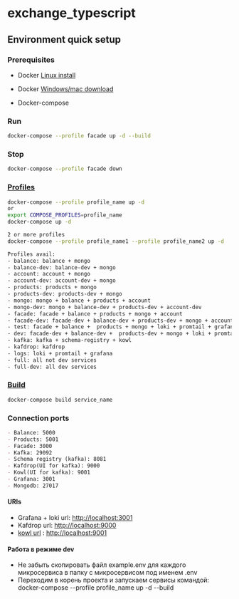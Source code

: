 # exchange_typescript

## Environment quick setup

### Prerequisites

- Docker [Linux install](https://github.com/epershinaass/exchange_typescript/blob/main/infra/installation-scripts/installation-linux.sh)

- Docker [Windows/mac download](https://www.docker.com/get-started/)
- Docker-compose

### Run

```bash
docker-compose --profile facade up -d --build
```

### Stop

```bash
docker-compose --profile facade down
```

### [Profiles](https://docs.docker.com/engine/reference/commandline/compose_up/)

```bash
docker-compose --profile profile_name up -d
or
export COMPOSE_PROFILES=profile_name
docker-compose up -d

2 or more profiles
docker-compose --profile profile_name1 --profile profile_name2 up -d

Profiles avail:
- balance: balance + mongo
- balance-dev: balance-dev + mongo
- account: account + mongo
- account-dev: account-dev + mongo
- products: products + mongo
- products-dev: products-dev + mongo
- mongo: mongo + balance + products + account
- mongo-dev: mongo + balance-dev + products-dev + account-dev
- facade: facade + balance + products + mongo + account
- facade-dev: facade-dev + balance-dev + products-dev + mongo + account-dev
- test: facade + balance +  products + mongo + loki + promtail + grafana
- dev: facade-dev + balance-dev +  products-dev + mongo + loki + promtail + grafana
- kafka: kafka + schema-registry + kowl
- kafdrop: kafdrop
- logs: loki + promtail + grafana
- full: all not dev services
- full-dev: all dev services
```

### [Build](https://docs.docker.com/engine/reference/commandline/compose_build/)

```bash
docker-compose build service_name
```

### Connection ports

```md
- Balance: 5000
- Products: 5001
- Facade: 3000
- Kafka: 29092
- Schema registry (kafka): 8081
- Kafdrop(UI for kafka): 9000
- Kowl(UI for kafka): 9001
- Grafana: 3001
- Mongodb: 27017
```

#### URls

- Grafana + loki url: <http://localhost:3001>
- Kafdrop url: <http://localhost:9000>
- [kowl  url](https://github.com/redpanda-data/console) : <http://localhost:9001>

#### Работа в режиме dev

- Не забыть скопировать файл example.env для каждого микросервиса в папку с микросервисом под именем .env
- Переходим в корень проекта и запускаем сервисы командой: docker-compose --profile profile_name up -d --build
